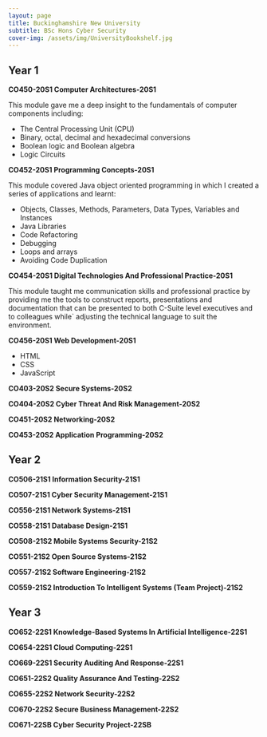 ```yaml
---
layout: page
title: Buckinghamshire New University
subtitle: BSc Hons Cyber Security
cover-img: /assets/img/UniversityBookshelf.jpg
---
```

## Year 1

**CO450-20S1 Computer Architectures-20S1**

This module gave me a deep insight to the fundamentals of computer components including:
- The Central Processing Unit (CPU)
- Binary, octal, decimal and hexadecimal conversions
- Boolean logic and Boolean algebra
- Logic Circuits

**CO452-20S1 Programming Concepts-20S1**

This module covered Java object oriented programming in which I created a series of applications and learnt:
- Objects, Classes, Methods, Parameters, Data Types, Variables and Instances
- Java Libraries
- Code Refactoring
- Debugging
- Loops and arrays
- Avoiding Code Duplication

**CO454-20S1 Digital Technologies And Professional Practice-20S1**

This module taught me communication skills and professional practice by providing me the tools to construct reports, presentations and documentation that can be presented to both C-Suite level executives and to colleagues while` adjusting the technical language to suit the environment.

**CO456-20S1 Web Development-20S1**
- HTML
- CSS
- JavaScript

**CO403-20S2 Secure Systems-20S2**

**CO404-20S2 Cyber Threat And Risk Management-20S2**

**CO451-20S2 Networking-20S2**

**CO453-20S2 Application Programming-20S2**

## Year 2

**CO506-21S1 Information Security-21S1**

**CO507-21S1 Cyber Security Management-21S1**

**CO556-21S1 Network Systems-21S1**

**CO558-21S1 Database Design-21S1**

**CO508-21S2 Mobile Systems Security-21S2**

**CO551-21S2 Open Source Systems-21S2**

**CO557-21S2 Software Engineering-21S2**

**CO559-21S2 Introduction To Intelligent Systems (Team Project)-21S2**

## Year 3

**CO652-22S1 Knowledge-Based Systems In Artificial Intelligence-22S1**

**CO654-22S1 Cloud Computing-22S1**

**CO669-22S1 Security Auditing And Response-22S1**

**CO651-22S2 Quality Assurance And Testing-22S2**

**CO655-22S2 Network Security-22S2**

**CO670-22S2 Secure Business Management-22S2**

**CO671-22SB Cyber Security Project-22SB**
